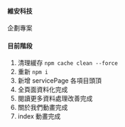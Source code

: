 #### 維安科技

企劃專案

#### 目前階段

1. 清理緩存 `npm cache clean --force`
2. 重新 `npm i`
3. 新增 servicePage 各項目頭頂
4. 全頁面資料化完成
5. 閱讀更多資料處理改善完成
6. 關於我們動畫完成
7. index 動畫完成
